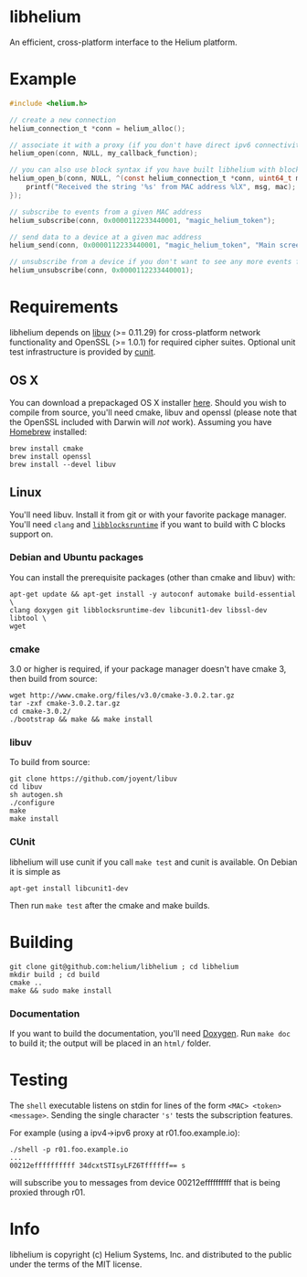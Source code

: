 libhelium
=========

An efficient, cross-platform interface to the Helium platform.

Example
=======

~~~c
#include <helium.h>

// create a new connection
helium_connection_t *conn = helium_alloc();

// associate it with a proxy (if you don't have direct ipv6 connectivity) and callback function pointer
helium_open(conn, NULL, my_callback_function);

// you can also use block syntax if you have built libhelium with block support
helium_open_b(conn, NULL, ^(const helium_connection_t *conn, uint64_t mac, char *msg, size_t n) {
	printf("Received the string '%s' from MAC address %lX", msg, mac);
});

// subscribe to events from a given MAC address
helium_subscribe(conn, 0x0000112233440001, "magic_helium_token");

// send data to a device at a given mac address
helium_send(conn, 0x0000112233440001, "magic_helium_token", "Main screen turn on", strlen("Main screen turn on"));

// unsubscribe from a device if you don't want to see any more events from it
helium_unsubscribe(conn, 0x0000112233440001);
~~~

Requirements
============

libhelium depends on [libuv](https://github.com/joyent/libuv) (>= 0.11.29) for cross-platform network functionality and OpenSSL (>= 1.0.1) for required cipher suites. Optional unit test infrastructure is provided by [cunit](http://cunit.sourceforge.net).


## OS X

You can download a prepackaged OS X installer [here](https://github.com/helium/libhelium/releases/tag/0.1.0). Should you wish to compile from source, you'll need cmake, libuv and openssl (please note that the OpenSSL included with Darwin will *not* work). Assuming you have [Homebrew](http://brew.sh) installed:

    brew install cmake
    brew install openssl
    brew install --devel libuv

## Linux

You'll need libuv. Install it from git or with your favorite package manager. You'll need `clang` and [`libblocksruntime`](http://mackyle.github.io/blocksruntime/) if you want to build with C blocks support on.

### Debian and Ubuntu packages

You can install the prerequisite packages (other than cmake and libuv) with:

    apt-get update && apt-get install -y autoconf automake build-essential \
    clang doxygen git libblocksruntime-dev libcunit1-dev libssl-dev libtool \
    wget

### cmake

3.0 or higher is required, if your package manager doesn't have cmake 3, then build from source:

    wget http://www.cmake.org/files/v3.0/cmake-3.0.2.tar.gz
    tar -zxf cmake-3.0.2.tar.gz
    cd cmake-3.0.2/
    ./bootstrap && make && make install

### libuv

To build from source:

    git clone https://github.com/joyent/libuv
    cd libuv
    sh autogen.sh
    ./configure
    make
    make install

### CUnit

libhelium will use cunit if you call `make test` and cunit is available.  On Debian it is simple as

    apt-get install libcunit1-dev

Then run `make test` after the cmake and make builds.

Building
========


    git clone git@github.com:helium/libhelium ; cd libhelium
    mkdir build ; cd build
    cmake ..
    make && sudo make install

### Documentation

If you want to build the documentation, you'll need [Doxygen](http://www.stack.nl/~dimitri/doxygen/). Run `make doc` to build it; the output will be placed in an `html/` folder.

Testing
=======


The `shell` executable listens on stdin for lines of the form `<MAC> <token> <message>`. Sending the single character `'s'` tests the subscription features.

For example (using a ipv4->ipv6 proxy at r01.foo.example.io):

    ./shell -p r01.foo.example.io
    ...
    00212effffffffff 34dcxtSTIsyLFZ6Tffffff== s

will subscribe you to messages from device 00212effffffffff that is being proxied through r01.

Info
====

libhelium is copyright (c) Helium Systems, Inc. and distributed to the public under the terms of the MIT license.
